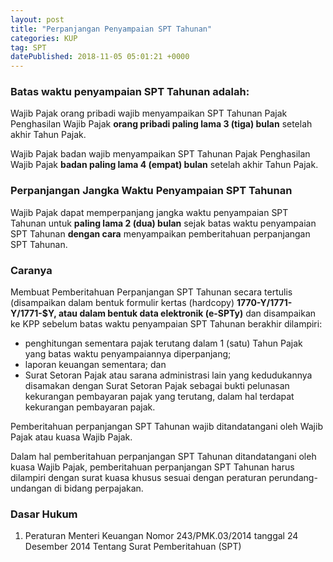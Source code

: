 ```yaml
---
layout: post
title: "Perpanjangan Penyampaian SPT Tahunan"
categories: KUP
tag: SPT
datePublished: 2018-11-05 05:01:21 +0000
---
```

### Batas waktu penyampaian SPT Tahunan adalah: 

Wajib Pajak orang pribadi wajib menyampaikan SPT Tahunan Pajak Penghasilan Wajib Pajak **orang pribadi paling lama 3 (tiga) bulan** setelah akhir Tahun Pajak.

Wajib Pajak badan wajib menyampaikan SPT Tahunan Pajak Penghasilan Wajib Pajak **badan paling lama 4 (empat) bulan** setelah akhir Tahun Pajak.

### Perpanjangan Jangka Waktu Penyampaian SPT Tahunan

Wajib Pajak dapat memperpanjang jangka waktu penyampaian SPT Tahunan untuk **paling lama 2 (dua) bulan** sejak batas waktu penyampaian SPT Tahunan **dengan cara** menyampaikan pemberitahuan perpanjangan SPT Tahunan.

### Caranya

Membuat Pemberitahuan Perpanjangan SPT Tahunan secara tertulis (disampaikan dalam bentuk formulir kertas (hardcopy) **1770-Y/1771-Y/1771-$Y, atau dalam bentuk data elektronik (e-SPTy)** dan disampaikan ke KPP sebelum batas waktu penyampaian SPT Tahunan berakhir dilampiri:
* penghitungan sementara pajak terutang dalam 1 (satu) Tahun Pajak yang batas waktu penyampaiannya diperpanjang;
* laporan keuangan sementara; dan
* Surat Setoran Pajak atau sarana administrasi lain yang kedudukannya disamakan dengan Surat Setoran Pajak sebagai bukti pelunasan kekurangan pembayaran pajak yang terutang, dalam hal terdapat kekurangan pembayaran pajak.

Pemberitahuan perpanjangan SPT Tahunan wajib ditandatangani oleh Wajib Pajak atau kuasa Wajib Pajak.

Dalam hal pemberitahuan perpanjangan SPT Tahunan ditandatangani oleh kuasa Wajib Pajak, pemberitahuan perpanjangan SPT Tahunan harus dilampiri dengan surat kuasa khusus sesuai dengan peraturan perundang-undangan di bidang perpajakan.

### Dasar Hukum
1. Peraturan Menteri Keuangan Nomor 243/PMK.03/2014 tanggal 24 Desember 2014 Tentang Surat Pemberitahuan (SPT)
